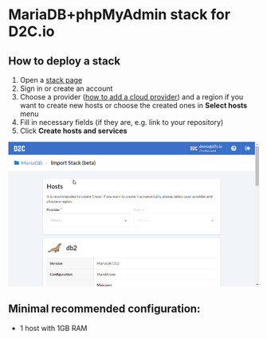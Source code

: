 # MariaDB+phpMyAdmin stack for D2C.io

## How to deploy a stack

1. Open a [stack page](https://panel.d2c.io/?import=https://github.com/d2cio/mariadb-stack/archive/master.zip)
2. Sign in or create an account
3. Choose a provider ([how to add a cloud provider](https://docs.d2c.io/getting-started/cloud-providers/)) and a region if you want to create new hosts or choose the created ones in **Select hosts** menu
3. Fill in necessary fields (if they are, e.g. link to your repository)
4. Click **Create hosts and services**

[![How to deploy a stack](https://github.com/mastappl/images/blob/master/mariadb-stack.gif)][1]

## Minimal recommended configuration:

- 1 host with 1GB RAM

[1]: https://youtu.be/xdn5pxt1Mi4
